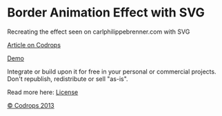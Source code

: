 Border Animation Effect with SVG
=========

Recreating the effect seen on carlphilippebrenner.com with SVG

[Article on Codrops](http://tympanus.net/codrops/?p=18551)

[Demo](http://tympanus.net/Tutorials/BorderAnimationSVG/)

Integrate or build upon it for free in your personal or commercial projects. Don't republish, redistribute or sell "as-is". 

Read more here: [License](http://tympanus.net/codrops/licensing/)


[© Codrops 2013](http://www.codrops.com)